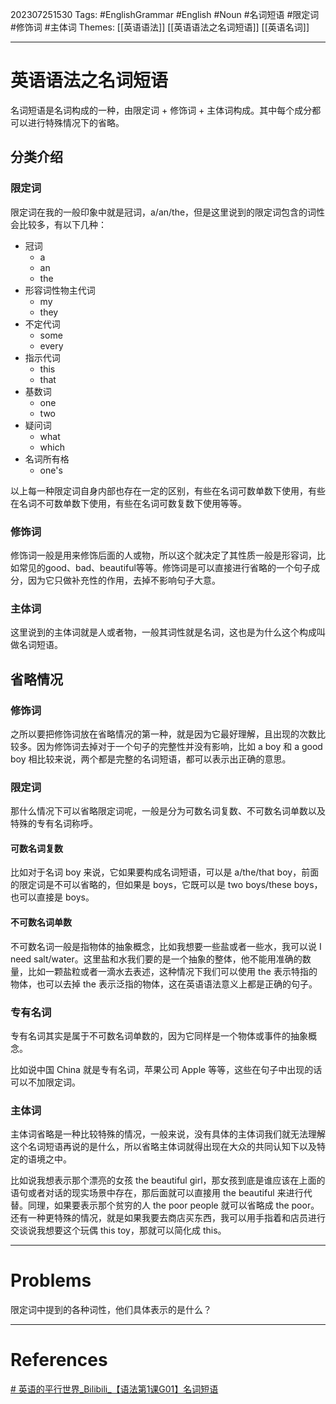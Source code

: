 202307251530
Tags: #EnglishGrammar #English #Noun #名词短语 #限定词 #修饰词 #主体词
Themes: [[英语语法]] [[英语语法之名词短语]] [[英语名词]]

--- 
# 英语语法之名词短语
名词短语是名词构成的一种，由限定词 + 修饰词 + 主体词构成。其中每个成分都可以进行特殊情况下的省略。

## 分类介绍
### 限定词
限定词在我的一般印象中就是冠词，a/an/the，但是这里说到的限定词包含的词性会比较多，有以下几种：

- 冠词
	- a
	- an
	- the
- 形容词性物主代词
	- my
	- they
- 不定代词
	- some
	- every
- 指示代词
	- this
	- that
- 基数词
	- one
	- two
- 疑问词
	- what
	- which
- 名词所有格
	- one's

以上每一种限定词自身内部也存在一定的区别，有些在名词可数单数下使用，有些在名词不可数单数下使用，有些在名词可数复数下使用等等。

### 修饰词
修饰词一般是用来修饰后面的人或物，所以这个就决定了其性质一般是形容词，比如常见的good、bad、beautiful等等。修饰词是可以直接进行省略的一个句子成分，因为它只做补充性的作用，去掉不影响句子大意。

### 主体词
这里说到的主体词就是人或者物，一般其词性就是名词，这也是为什么这个构成叫做名词短语。

## 省略情况
### 修饰词
之所以要把修饰词放在省略情况的第一种，就是因为它最好理解，且出现的次数比较多。因为修饰词去掉对于一个句子的完整性并没有影响，比如 a boy 和 a good boy 相比较来说，两个都是完整的名词短语，都可以表示出正确的意思。

### 限定词
那什么情况下可以省略限定词呢，一般是分为可数名词复数、不可数名词单数以及特殊的专有名词称呼。

#### 可数名词复数
比如对于名词 boy 来说，它如果要构成名词短语，可以是 a/the/that boy，前面的限定词是不可以省略的，但如果是 boys，它既可以是 two boys/these boys，也可以直接是 boys。

#### 不可数名词单数
不可数名词一般是指物体的抽象概念，比如我想要一些盐或者一些水，我可以说 I need salt/water。这里盐和水我们要的是一个抽象的整体，他不能用准确的数量，比如一颗盐粒或者一滴水去表述，这种情况下我们可以使用 the 表示特指的物体，也可以去掉 the 表示泛指的物体，这在英语语法意义上都是正确的句子。

### 专有名词
专有名词其实是属于不可数名词单数的，因为它同样是一个物体或事件的抽象概念。

比如说中国 China 就是专有名词，苹果公司 Apple 等等，这些在句子中出现的话可以不加限定词。

### 主体词
主体词省略是一种比较特殊的情况，一般来说，没有具体的主体词我们就无法理解这个名词短语再说的是什么，所以省略主体词就得出现在大众的共同认知下以及特定的语境之中。

比如说我想表示那个漂亮的女孩 the beautiful girl，那女孩到底是谁应该在上面的语句或者对话的现实场景中存在，那后面就可以直接用 the beautiful 来进行代替。同理，如果要表示那个贫穷的人 the poor people 就可以省略成 the poor。还有一种更特殊的情况，就是如果我要去商店买东西，我可以用手指着和店员进行交谈说我想要这个玩偶 this toy，那就可以简化成 this。

---
# Problems
限定词中提到的各种词性，他们具体表示的是什么？

---
# References
[# 英语的平行世界_Bilibili_【语法第1课G01】名词短语](https://www.bilibili.com/video/BV1wt41167EE/?p=2&spm_id_from=pageDriver&vd_source=f27c26f5275392e14bce45557d559eca)
